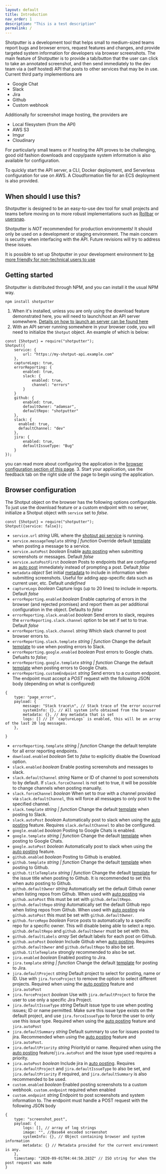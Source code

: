 ```yaml
---
layout: default
title: Introduction
nav_order: 1
description: "This is a test description"
permalink: /
---
```


Shotputter is a development tool that helps small to medium-sized teams report bugs and browser errors,
request features and changes, and provide targeted system information for developers via browser screenshots. 
The main feature of Shotputter is to provide a tab/button that the user can click to 
take an annotated screenshot, and then send immediately to the dev team via a (self hosted) API that posts to other services that may be in use.
Current third party implementions are
* Google Chat
* Slack
* Jira
* Github
* Custom webhook

Additionally for screenshot image hosting, the providers are
* Local filesystem (from the API)
* AWS S3
* Imgur
* Cloudinary
 

For particularly small teams or if hosting the API proves to be challenging, good old fashion
downloads and copy/paste system information is also available for configuration.

To quickly start the API server, a CLI, Docker deployment, and Serverless configuration for use on AWS.
A Cloudformation file for an ECS deployment is also provided.

## When should I use this?

Shotputter is designed to be an easy-to-use dev tool for small projects and teams before
moving on to more robust implementations such as [Rollbar](https://rollbar.com) or [usersnap](https://usersnap.com).

Shotputter is *NOT* recommended for production environments! It should only be used on a development or
staging environment. The main concern is security when interfacing with the API. Future revisions will
try to address these issues.

It is possible to set up Shotputter in your development environment to [be more friendly for non-technical users to use](#non-technical-users) 

## Getting started

Shotputter is distributed through NPM, and you can install it the usual NPM way.

```$xslt
npm install shotputter
```  

1) When it's installed, unless you are only using the download feature demonstrated
here, you will need to launch/host an API server somewhere. [Details on how to launch an server can be found here](/api-server)
2) With an API server running somewhere in your browser code, you will need to initialize 
the `Shotput` object. An example of which is below: 
```
const {Shotput} = require("shotputter");
Shotput({
    service: {
        url: "https://my-shotput-api.example.com"
    },
    captureLogs: true,
    errorReporting: {
        enabled: true,
        slack: {
            enabled: true,
            channel: "errors"
        }
    }
    github: {
        enabled: true,
        defaultOwner: "adamsar",
        defaultRepo: "shotputter"
    },
    slack: {
      enabled: true,
      defaultChannel: "dev"
    },           
    jira: {
        enabled: true,
        defaultIssueType: "Bug"
    }
});
```
you can read more about configuring the application in the [browser configuration section of this page](#browser-configuration).
3. Start your application, use the feedback tab on the right side of the page to begin using the application.

## Browser configuration

The Shotput object on the browser has the following options configurable.
To just use the download feature or a custom endpoint with no server, initialize a Shotput object with `service` set to *false*.

```
const {Shotput} = require("shotputter");
Shotput({service: false});
```

* `service.url` *string* URL where the [shotput api service](/api-service) is running.
* `service.messageTemplate` *string \| function* Override default [template](/shotputter/templates) when posting a message to a service.
* `service.autoPost` *boolean* Enable [auto posting](#non-technical-users) when submitting screenshots or messages. Default *false*
* `service.autoPostFirst` *boolean* Posts to endpoints that are configured as [auto post](#non-technical-users) immediately instead of prompting a post. Default *false*
* `metadata` *object* Set initial [metadata](#metadata) to include in information when submitting screenshots. Useful for adding app-specific data such as current user, etc. Default *undefined*
* `captureLogs` *boolean* Capture logs (up to 20 lines) to include in reports. Default *false* 
* `errorReporting.enabled` *boolean* Enable capturing of errors in the browser (and rejected promises) and report them as per additional configuration in the object. Defaults to *false*
* `errorReporting.slack.enabled` *boolean* Send errors to slack, requires the `errorReporting.slack.channel` option to be set if set to to true. Default *false*
* `errorReporting.slack.channel` *string* Which slack channel to post browser errors to.
* `errorReporting.slack.template` *string \| function* Change the default [template](/shotputter/templates) to use when posting errors to Slack.  
* `errorReporting.google.enabled` *boolean* Post errors to Google chats. Defualts to *false*;
* `errorReporting.google.template` *string \| function* Change the default [template](/shotputter/templates) when posting errors to Google Chats.
* `errorReporting.customEndpoint` *string* Send errors to a custom endpoint. The endpoint must accept a *POST* request with the following JSON body (depending on what is configured)
```
{
    type: "page_error",
    payload: {
        message: "Stack trace\n", // Stack trace of the error occurred
        systemInfo: {}, // All system info obtained from the browser
        metadata: {}, // Any metadata that is set
        logs: [] // If `captureLogs` is enabled, this will be an array of the last 20 log messages.
    },

}
```
* `errorReporting.template` *string \| function* Change the default template for all error reporting endpoints.
* `download.enabled` *boolean* Set to *false* to explicitly disable the Download option.
* `slack.enabled` *boolean* Enable posting screenshots and messages to slack.
* `slack.defaultChannel` *string* Name or ID of channel to post screenshots to by default. If `slack.forceChannel` is not set to true, it will be possible to change channels when posting manually.
* `slack.forceChannel` *boolean* When set to *true* with a channel provided via `slack.defaultChannel`, this will force all messages to only post to the specified channel.
* `slack.template` *string \| function* Change the default [template](/shotputter/templates) when posting to Slack.
* `slack.autoPost` *boolean* Automatically post to slack when using the [auto posting](#non-technical-users) feature. Requires `slack.defaultChannel` to also be configured.
* `google.enabled` *boolean* Posting to Google Chats is enabled.
* `google.template` *string \| function* Change the default [template](/shotputter/templates) when posting to Google Chats.
* `google.autoPost` *boolean* Automatically post to slack when using the [auto posting](#non-technical-users) feature.
* `github.enabled` *boolean* Posting to Github is enabled. 
* `github.template` *string \| function* Change the default [template](/shotputter/templates) when posting to Github.
* `github.titleTemplate` *string \| function* Change the default [template](/shotputter/templates) for the issue title when posting to Github. It is recommended to set this when auto posting to Github.
* `github.defaultOwner` *string* Automatically set the default Github owner when listing repos from Github. When used with [auto posting](#non-technical-users) via `github.autoPost` this must be set with `github.defaultRepo`.
* `github.defaultRepo` *string* Automatically set the default Github repo when listing repos from Github. When used with [auto posting](#non-technical-users) via `github.autoPost` this must be set with `github.defaultOwner`.
* `github.forceRepo` *boolean* Force posts to automatically to a specific repo for a specific owner. This will disable being able to select a repo. `github.defaultRepo` and `github.defaultOwner` must be set with this.
* `github.defaultLabels` *array<string>* Set default labels for each post on Github.
* `github.autoPost` *boolean* Include Github when [auto posting](#non-technical-users). Requires `github.defaultOwner` and `github.defaultRepo` to also be set. `github.titleTemplate` strongly recommended to also be set. 
* `jira.enabled` *boolean* Enabled posting to Jira.
* `jira.template` *string \| function* Change the default [template](/shotputter/templates) for posting to Jira.
* `jira.defaultProject` *string* Default project to select for posting, name or ID. Use with `jira.forceProject` to remove the option to select different projects. Required when using the [auto posting](#non-technical-user) feature and `jira.autoPost`
* `jira.forceProject` *boolean* Use with `jira.defaultProject` to force the user to use only a specific Jira Project.
* `jira.defaultIssueType` *string* Default issue type to use when posting issues; ID or name permitted. Make sure this issue type exists on the default project, and use `jira.forceIssueType` to force the user to only use this issue type. Required when using the [auto posting](#non-technical-user) feature and `jira.autoPost`
* `jira.defaultSummary` *string* Default summary to use for issues posted to jira. Recommended when using the [auto posting](#non-technical-user) feature and `jira.autoPost`.
* `jira.defaultPriority` *string* PriorityId or name. Required when using the [auto posting](#non-technical-user) feature/`jira.autoPost` and the issue type used requires a priority.
* `jira.autoPost` *boolean* Include jira in [auto posting](#non-technical-user). Requires `jira.defaultProject` and `jira.defaultIssueType` to also be set, and `jira.defaultPriority` if required, and `jira.defaultSummary` is also recommended to be used.
* `custom.enabled` *boolean* Enabled posting screenshots to a custom webhook. `custom.endpoint` required when enabled
* `custom.endpoint` *string* Endpoint to post screenshots and system information to. The endpoint must handle a POST request with the following JSON body
```
{
    type: "screenshot_post",
    payload: {
        logs: [], // array of log strings
        image: "", //Base64 encoded screenshot
        systemInfo: {}, // Object containing browser and system information
        metadata: {} // Metadata provided for the current environment is any.
    },
    timestamp: "2020-09-01T04:44:50.283Z" // ISO string for when the post request was made
}
```
     
  

  
